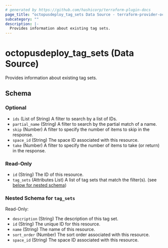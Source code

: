 ```yaml
---
# generated by https://github.com/hashicorp/terraform-plugin-docs
page_title: "octopusdeploy_tag_sets Data Source - terraform-provider-octopusdeploy"
subcategory: ""
description: |-
  Provides information about existing tag sets.
---
```


# octopusdeploy_tag_sets (Data Source)

Provides information about existing tag sets.



<!-- schema generated by tfplugindocs -->
## Schema

### Optional

- `ids` (List of String) A filter to search by a list of IDs.
- `partial_name` (String) A filter to search by the partial match of a name.
- `skip` (Number) A filter to specify the number of items to skip in the response.
- `space_id` (String) The space ID associated with this resource.
- `take` (Number) A filter to specify the number of items to take (or return) in the response.

### Read-Only

- `id` (String) The ID of this resource.
- `tag_sets` (Attributes List) A list of tag sets that match the filter(s). (see [below for nested schema](#nestedatt--tag_sets))

<a id="nestedatt--tag_sets"></a>
### Nested Schema for `tag_sets`

Read-Only:

- `description` (String) The description of this tag set.
- `id` (String) The unique ID for this resource.
- `name` (String) The name of this resource.
- `sort_order` (Number) The sort order associated with this resource.
- `space_id` (String) The space ID associated with this resource.


